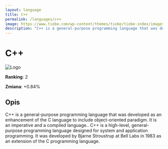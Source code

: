 ```yaml
---
layout: language
title: C++
permalink: /languages/c++
image: https://www.tiobe.com/wp-content/themes/tiobe/tiobe-index/images/C__.png
description: "C++ is a general-purpose programming language that was developed as an enhancement of the C language to include object-oriented paradigm. It is an imperative and a compiled language.. C++ is a high-level, general-purpose programming language designed for system and application programming. It was developed by Bjarne Stroustrup at Bell Labs in 1983 as an extension of the C programming language."
---
```


# C++

![Logo](https://www.tiobe.com/wp-content/themes/tiobe/tiobe-index/images/C__.png)

**Ranking**: 2

**Zmiana**: +0.84%    

## Opis

C++ is a general-purpose programming language that was developed as an enhancement of the C language to include object-oriented paradigm. It is an imperative and a compiled language.. C++ is a high-level, general-purpose programming language designed for system and application programming. It was developed by Bjarne Stroustrup at Bell Labs in 1983 as an extension of the C programming language.
